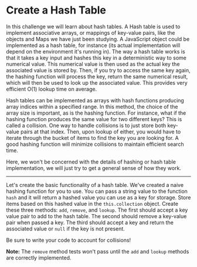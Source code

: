 # Create a Hash Table



In this challenge we will learn about hash tables. A Hash table is used to implement associative arrays, or mappings of key-value pairs, like the objects and Maps we have just been studying. A JavaScript object could be implemented as a hash table, for instance (its actual implementation will depend on the environment it's running in). The way a hash table works is that it takes a key input and hashes this key in a deterministic way to some numerical value. This numerical value is then used as the actual key the associated value is stored by. Then, if you try to access the same key again, the hashing function will process the key, return the same numerical result, which will then be used to look up the associated value. This provides very efficient O(1) lookup time on average.

Hash tables can be implemented as arrays with hash functions producing array indices within a specified range. In this method, the choice of the array size is important, as is the hashing function. For instance, what if the hashing function produces the same value for two different keys? This is called a collision. One way to handle collisions is to just store both key-value pairs at that index. Then, upon lookup of either, you would have to iterate through the bucket of items to find the key you are looking for. A good hashing function will minimize collisions to maintain efficient search time.

Here, we won't be concerned with the details of hashing or hash table implementation, we will just try to get a general sense of how they work.

------

Let's create the basic functionality of a hash table. We've created a naive hashing function for you to use. You can pass a string value to the function `hash` and it will return a hashed value you can use as a key for storage. Store items based on this hashed value in the `this.collection` object. Create these three methods: `add`, `remove`, and `lookup`. The first should accept a key value pair to add to the hash table. The second should remove a key-value pair when passed a key. The third should accept a key and return the associated value or `null` if the key is not present.

Be sure to write your code to account for collisions!

**Note:** The `remove` method tests won't pass until the `add` and `lookup` methods are correctly implemented.